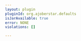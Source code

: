 ```yaml
---
layout: plugin
pluginId: org.ajoberstar.defaults
isJarAvailable: true
error: NONE
violations: []

---
```

